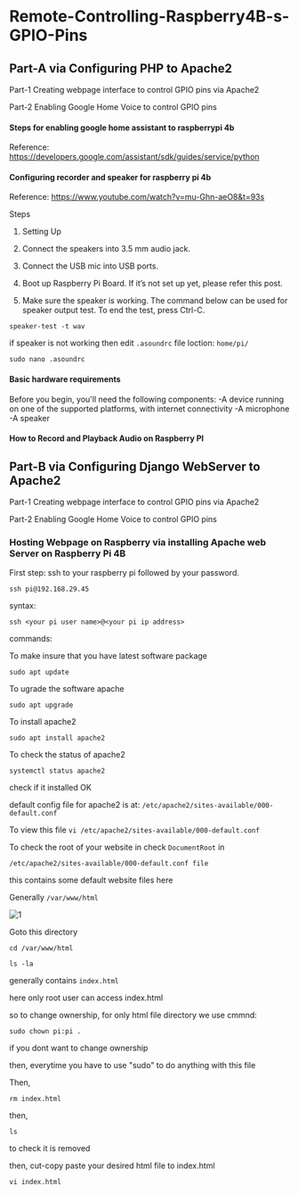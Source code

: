 # Remote-Controlling-Raspberry4B-s-GPIO-Pins

## Part-A via Configuring PHP to Apache2

Part-1 Creating webpage interface to control GPIO pins via Apache2

Part-2 Enabling Google Home Voice to control GPIO pins

#### Steps for enabling google home assistant to raspberrypi 4b
Reference:
https://developers.google.com/assistant/sdk/guides/service/python

#### Configuring recorder and speaker for raspberry pi 4b

Reference:
https://www.youtube.com/watch?v=mu-Ghn-aeO8&t=93s

Steps
1. Setting Up

2. Connect the speakers into 3.5 mm audio jack.

3. Connect the USB mic into USB ports.

4. Boot up Raspberry Pi Board. If it’s not set up yet, please refer this post.

5. Make sure the speaker is working. The command below can be used for speaker output test. To end the test, press Ctrl-C.

`speaker-test -t wav`

if speaker is not working then edit `.asoundrc` file loction: `home/pi/`

`sudo nano .asoundrc`



#### Basic hardware requirements

Before you begin, you'll need the following components:
-A device running on one of the supported platforms, with internet connectivity
-A microphone
-A speaker

#### How to Record and Playback Audio on Raspberry PI


## Part-B via Configuring Django WebServer to Apache2

Part-1 Creating webpage interface to control GPIO pins via Apache2

Part-2 Enabling Google Home Voice to control GPIO pins

### Hosting Webpage on Raspberry via installing Apache web Server on Raspberry Pi 4B

First step:
ssh to your raspberry pi followed by your password.

```ssh pi@192.168.29.45```

syntax:

```ssh <your pi user name>@<your pi ip address>```

commands:

To make insure that you have latest software package

```sudo apt update```

To ugrade the software apache

```sudo apt upgrade```

To install apache2

```sudo apt install apache2```

To check the status of apache2

```systemctl status apache2```

check if it installed OK

default config file for apache2 is at: ```/etc/apache2/sites-available/000-default.conf```

To view this file
```vi /etc/apache2/sites-available/000-default.conf```

To check the root of your website in
check ```DocumentRoot``` in 

```/etc/apache2/sites-available/000-default.conf file```

this contains some default website files here

Generally ```/var/www/html```

![1](https://user-images.githubusercontent.com/88953654/135122575-5de4c203-5f28-4aab-804f-a1954c46aa59.png)


Goto this directory

```cd /var/www/html```

```ls -la```

generally contains ```index.html```

here only root user can access index.html

so to change ownership, for only html file directory we use cmmnd:

```sudo chown pi:pi .```

if you dont want to change ownership

then, everytime you have to use "sudo" to do anything with this file

Then,

```rm index.html```

then, 

```ls``` 

to check it is removed

then, cut-copy paste your desired html file to index.html

```vi index.html```



 




